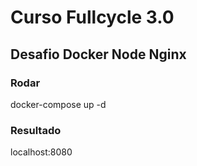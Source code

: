 # Curso Fullcycle 3.0
## Desafio Docker Node Nginx

### Rodar
docker-compose up -d

### Resultado
localhost:8080